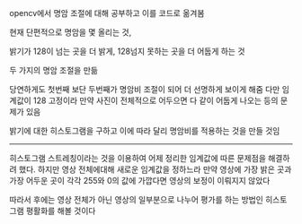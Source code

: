 opencv에서 명암 조절에 대해 공부하고 이를 코드로 옮겨봄

현재 단편적으로 명암을 몇 올리는 것,

 밝기가 128이 넘는 곳을 더 밝게, 128넘지 못하는 곳을 더 어둡게 하는 것

두 가지의 명암 조절을 만듦

당연하게도 첫번째 보단 두번째가 명암비 조절이 되어 더 선명하게 보이게 해줌
다만 임계값이 128 고정이라 만약 사진이 전체적으로 어두으면 다 같이 어둡게 나오는 등의 문제가 있음

밝기에 대한 히스토그램을 구하고 이에 따라 달리 명암비를 적용하는 것을 만들 것임

---

히스토그램 스트레칭이라는 것을 이용하여 어제 정리한 임계값에 따른 문제점을 해결하려 했다. 하지만 영상 전체에대해 새로운 임계값을 정하느라 만약 영상에 가장 밝은 곳과 가장 어두운 곳이 각각 255와 0의 값에 가깝다면 영상의 보정이 이뤄지지 않았다

따라서 후에는 영상 전체가 아닌 영상의 일부분으로 나누어 평가를 하는 방법인 히스토그램 평활화를 해볼 것이다